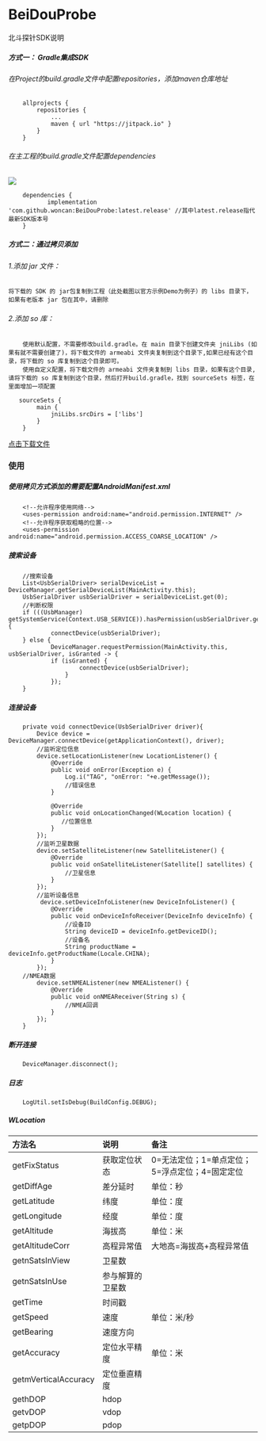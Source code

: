 # BeiDouProbe

北斗探针SDK说明

##### 方式一： Gradle集成SDK

######  在Project的build.gradle文件中配置repositories，添加maven仓库地址
```
	allprojects {
		repositories {
			...
			maven { url "https://jitpack.io" }
		}
	}
```
###### 在主工程的build.gradle文件配置dependencies 
[![](https://jitpack.io/v/woncan/BeidouProbe.svg)](https://jitpack.io/#woncan/BeidouProbe)
```
	dependencies {
	       implementation 'com.github.woncan:BeiDouProbe:latest.release' //其中latest.release指代最新SDK版本号
	}
```
##### 方式二：通过拷贝添加
###### 1.添加 jar 文件：
    将下载的 SDK 的 jar包复制到工程（此处截图以官方示例Demo为例子）的 libs 目录下，如果有老版本 jar 包在其中，请删除

###### 2.添加 so 库：
        使用默认配置，不需要修改build.gradle。在 main 目录下创建文件夹 jniLibs (如果有就不需要创建了)，将下载文件的 armeabi 文件夹复制到这个目录下,如果已经有这个目录，将下载的 so 库复制到这个目录即可。
        使用自定义配置，将下载文件的 armeabi 文件夹复制到 libs 目录，如果有这个目录,请将下载的 so 库复制到这个目录，然后打开build.gradle，找到 sourceSets 标签，在里面增加一项配置
```
   sourceSets {
        main {
            jniLibs.srcDirs = ['libs']
        }
    }
```
[点击下载文件](https://github.com/woncan/BeidouProbe/releases)

###  使用

##### 使用拷贝方式添加的需要配置AndroidManifest.xml
```
    <!--允许程序使用网络-->
    <uses-permission android:name="android.permission.INTERNET" />
    <!--允许程序获取粗略的位置-->
    <uses-permission android:name="android.permission.ACCESS_COARSE_LOCATION" />
```
##### 搜索设备
```
    //搜索设备
    List<UsbSerialDriver> serialDeviceList = DeviceManager.getSerialDeviceList(MainActivity.this);
    UsbSerialDriver usbSerialDriver = serialDeviceList.get(0);
    //判断权限
    if (((UsbManager) getSystemService(Context.USB_SERVICE)).hasPermission(usbSerialDriver.getDevice())) {
            connectDevice(usbSerialDriver);
    } else {
            DeviceManager.requestPermission(MainActivity.this, usbSerialDriver, isGranted -> {
            if (isGranted) {
                    connectDevice(usbSerialDriver);
                }
            });
    }
```

##### 连接设备
```
    private void connectDevice(UsbSerialDriver driver){
        Device device = DeviceManager.connectDevice(getApplicationContext(), driver);
        //监听定位信息
        device.setLocationListener(new LocationListener() {
            @Override
            public void onError(Exception e) {
                Log.i("TAG", "onError: "+e.getMessage());
                //错误信息
            }

            @Override
            public void onLocationChanged(WLocation location) {
               //位置信息
            }
        });
        //监听卫星数据
        device.setSatelliteListener(new SatelliteListener() {
            @Override
            public void onSatelliteListener(Satellite[] satellites) {
                //卫星信息
            }
        });
        //监听设备信息
         device.setDeviceInfoListener(new DeviceInfoListener() {
            @Override
            public void onDeviceInfoReceiver(DeviceInfo deviceInfo) {
                //设备ID
                String deviceID = deviceInfo.getDeviceID();
                //设备名
                String productName = deviceInfo.getProductName(Locale.CHINA);
            }
        });
	//NMEA数据
        device.setNMEAListener(new NMEAListener() {
            @Override
            public void onNMEAReceiver(String s) {
                //NMEA回调
            }
        });
    }
```
##### 断开连接


```
    DeviceManager.disconnect();

```


##### 日志
```
    LogUtil.setIsDebug(BuildConfig.DEBUG);
```


##### WLocation

| 方法名 | 说明| 备注|
| :--| :-- | :-- |
| getFixStatus| 获取定位状态 |0=无法定位；1=单点定位；5=浮点定位；4=固定定位|
| getDiffAge| 差分延时 |单位：秒|
|getLatitude| 纬度 |单位：度|
| getLongitude|经度  |单位：度|
| getAltitude|海拔高 |单位：米|
| getAltitudeCorr|高程异常值 |大地高=海拔高+高程异常值|
| getnSatsInView| 卫星数 |
| getnSatsInUse| 参与解算的卫星数 |
| getTime| 时间戳 |
| getSpeed| 速度 |单位：米/秒|
| getBearing| 速度方向 |
| getAccuracy| 定位水平精度|单位：米|
| getmVerticalAccuracy| 定位垂直精度|
| gethDOP| hdop|
| getvDOP| vdop|
| getpDOP| pdop|
